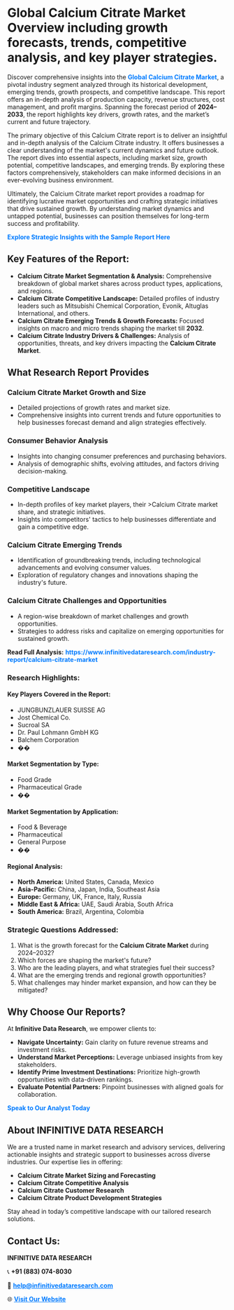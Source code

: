 <h1>Global Calcium Citrate Market Overview including growth forecasts, trends, competitive analysis, and key player strategies.</h1>
<p>
Discover comprehensive insights into the 
<a href="https://www.infinitivedataresearch.com/industry-report/calcium-citrate-market" rel="dofollow" style="color: #007BFF; text-decoration: none;"><strong>Global Calcium Citrate Market</strong></a>, a pivotal industry segment analyzed through its historical development, emerging trends, growth prospects, and competitive landscape. This report offers an in-depth analysis of production capacity, revenue structures, cost management, and profit margins. Spanning the forecast period of <strong>2024–2033</strong>, the report highlights key drivers, growth rates, and the market’s current and future trajectory.
</p>
<p>
The primary objective of this Calcium Citrate report is to deliver an insightful and in-depth analysis of the Calcium Citrate industry. It offers businesses a clear understanding of the market's current dynamics and future outlook. The report dives into essential aspects, including market size, growth potential, competitive landscapes, and emerging trends. By exploring these factors comprehensively, stakeholders can make informed decisions in an ever-evolving business environment.
</p>
<p>
Ultimately, the Calcium Citrate market report provides a roadmap for identifying lucrative market opportunities and crafting strategic initiatives that drive sustained growth. By understanding market dynamics and untapped potential, businesses can position themselves for long-term success and profitability.
</p>
<p>
<a href="https://www.infinitivedataresearch.com/request-sample/reportId=104685" style="color: #007BFF; text-decoration: none;"><strong>Explore Strategic Insights with the Sample Report Here</strong></a>
</p>

<h2>Key Features of the Report:</h2>
<ul>
<li><strong>Calcium Citrate Market Segmentation & Analysis:</strong> Comprehensive breakdown of global market shares across product types, applications, and regions.</li>
<li><strong>Calcium Citrate Competitive Landscape:</strong> Detailed profiles of industry leaders such as Mitsubishi Chemical Corporation, Evonik, Altuglas International, and others.</li>
<li><strong>Calcium Citrate Emerging Trends & Growth Forecasts:</strong> Focused insights on macro and micro trends shaping the market till <strong>2032</strong>.</li>
<li><strong>Calcium Citrate Industry Drivers & Challenges:</strong> Analysis of opportunities, threats, and key drivers impacting the <strong>Calcium Citrate Market</strong>.</li>
</ul>

<h2>What Research Report Provides</h2>
<h3>Calcium Citrate Market Growth and Size</h3>
<ul>
<li>Detailed projections of growth rates and market size.</li>
<li>Comprehensive insights into current trends and future opportunities to help businesses forecast demand and align strategies effectively.</li>
</ul>

<h3>Consumer Behavior Analysis</h3>
<ul>
<li>Insights into changing consumer preferences and purchasing behaviors.</li>
<li>Analysis of demographic shifts, evolving attitudes, and factors driving decision-making.</li>
</ul>

<h3>Competitive Landscape</h3>
<ul>
<li>In-depth profiles of key market players, their >Calcium Citrate market share, and strategic initiatives.</li>
<li>Insights into competitors' tactics to help businesses differentiate and gain a competitive edge.</li>
</ul>

<h3>Calcium Citrate Emerging Trends</h3>
<ul>
<li>Identification of groundbreaking trends, including technological advancements and evolving consumer values.</li>
<li>Exploration of regulatory changes and innovations shaping the industry's future.</li>
</ul>

<h3>Calcium Citrate Challenges and Opportunities</h3>
<ul>
<li>A region-wise breakdown of market challenges and growth opportunities.</li>
<li>Strategies to address risks and capitalize on emerging opportunities for sustained growth.</li>
</ul>
<p><strong>Read Full Analysis:</strong> <a href="https://www.infinitivedataresearch.com/industry-report/calcium-citrate-market" rel="dofollow" style="color: #007BFF; text-decoration: none;"><strong>https://www.infinitivedataresearch.com/industry-report/calcium-citrate-market</strong></a></p>
<h3>Research Highlights:</h3>
<h4>Key Players Covered in the Report:</h4>
<ul><li>JUNGBUNZLAUER SUISSE AG</li><li>Jost Chemical Co.</li><li>Sucroal SA</li><li>Dr. Paul Lohmann GmbH KG</li><li>Balchem Corporation</li><li>��</li></ul>
<h4>Market Segmentation by Type:</h4>
<ul><li>Food Grade</li><li>Pharmaceutical Grade</li><li>��</li></ul>
<h4>Market Segmentation by Application:</h4>
<ul><li>Food &amp; Beverage</li><li>Pharmaceutical</li><li>General Purpose</li><li>��</li></ul>

<h4>Regional Analysis:</h4>
<ul>
<li><strong>North America:</strong> United States, Canada, Mexico</li>
<li><strong>Asia-Pacific:</strong> China, Japan, India, Southeast Asia</li>
<li><strong>Europe:</strong> Germany, UK, France, Italy, Russia</li>
<li><strong>Middle East & Africa:</strong> UAE, Saudi Arabia, South Africa</li>
<li><strong>South America:</strong> Brazil, Argentina, Colombia</li>
</ul>

<h3>Strategic Questions Addressed:</h3>
<ol>
<li>What is the growth forecast for the <strong>Calcium Citrate Market</strong> during 2024–2032?</li>
<li>Which forces are shaping the market's future?</li>
<li>Who are the leading players, and what strategies fuel their success?</li>
<li>What are the emerging trends and regional growth opportunities?</li>
<li>What challenges may hinder market expansion, and how can they be mitigated?</li>
</ol>

<h2>Why Choose Our Reports?</h2>
<p>At <strong>Infinitive Data Research</strong>, we empower clients to:</p>
<ul>
<li><strong>Navigate Uncertainty:</strong> Gain clarity on future revenue streams and investment risks.</li>
<li><strong>Understand Market Perceptions:</strong> Leverage unbiased insights from key stakeholders.</li>
<li><strong>Identify Prime Investment Destinations:</strong> Prioritize high-growth opportunities with data-driven rankings.</li>
<li><strong>Evaluate Potential Partners:</strong> Pinpoint businesses with aligned goals for collaboration.</li>
</ul>
<p><a href="https://www.infinitivedataresearch.com/industry-report/calcium-citrate-market" rel="dofollow" style="color: #007BFF; text-decoration: none;"><strong>Speak to Our Analyst Today</strong></a></p>

<h2>About INFINITIVE DATA RESEARCH</h2>
<p>We are a trusted name in market research and advisory services, delivering actionable insights and strategic support to businesses across diverse industries. Our expertise lies in offering:</p>
<ul>
<li><strong>Calcium Citrate Market Sizing and Forecasting</strong></li>
<li><strong>Calcium Citrate Competitive Analysis</strong></li>
<li><strong>Calcium Citrate Customer Research</strong></li>
<li><strong>Calcium Citrate Product Development Strategies</strong></li>
</ul>
<p>Stay ahead in today’s competitive landscape with our tailored research solutions.</p>

<h2>Contact Us:</h2>
<p><strong>INFINITIVE DATA RESEARCH</strong></p>
<p>📞 <strong>+91 (883) 074-8030</strong></p>
<p>📧 <strong><a href="mailto:help@infinitivedataresearch.com" style="color: #007BFF;">help@infinitivedataresearch.com</a></strong></p>
<p>🌐 <strong><a href="https://www.infinitivedataresearch.com" rel="dofollow" style="color: #007BFF;">Visit Our Website</a></strong></p>